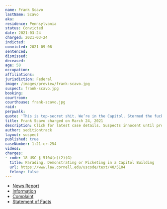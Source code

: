 ```yaml
---
name: Frank Scavo
lastName: Scavo
aka:
residence: Pennsylvania
status: Convicted
date: 2021-03-24
charged: 2021-03-24
indicted:
convicted: 2021-09-08
sentenced:
dismissed:
deceased:
age: 58
occupation:
affiliations:
jurisdiction: Federal
image: /images/preview/frank-scavo.jpg
suspect: frank-scavo.jpg
booking:
courtroom:
courthouse: frank-scavo.jpg
raid:
perpwalk:
quote: 'This is top-secret shit. We’re in the Capitol. Stormed the fucking Capitol of the fucking United States at 58 years old. What the fuck is wrong with America?'
title: Frank Scavo charged on March 24, 2021
description: Click for latest case details. Suspects innocent until proven guilty.
author: seditiontrack
layout: suspect
published: true
caseNumber: 1:21-cr-254
videos:
charges:
- code: 18 USC § 5104(e)(2)(G)
  title: Parading, Demonstrating or Picketing in a Capitol Building
  url: https://www.law.cornell.edu/uscode/text/40/5104
  felony: false
---
```

- [News Report](https://www.timesleader.com/news/1137275/scavo-was-pushed-into-capitol-lawyer-says)
- [Information](https://www.justice.gov/usao-dc/case-multi-defendant/file/1380551/download)
- [Complaint](https://www.justice.gov/usao-dc/case-multi-defendant/file/1380711/download)
- [Statement of Facts](https://www.justice.gov/usao-dc/case-multi-defendant/file/1380716/download)
